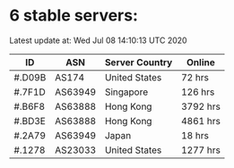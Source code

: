 # 6 stable servers:

Latest update at: Wed Jul 08 14:10:13 UTC 2020

| ID | ASN | Server Country | Online |
| -- | --- | -------------- | ------ |
| #.D09B | AS174 | United States | 72 hrs |
| #.7F1D | AS63949 | Singapore | 126 hrs |
| #.B6F8 | AS63888 | Hong Kong | 3792 hrs |
| #.BD3E | AS63888 | Hong Kong | 4861 hrs |
| #.2A79 | AS63949 | Japan | 18 hrs |
| #.1278 | AS23033 | United States | 1277 hrs |

